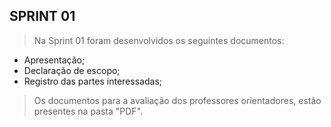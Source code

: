 
## SPRINT 01

> Na Sprint 01 foram desenvolvidos os seguintes documentos: 
  * Apresentação;
  * Declaração de escopo; 
  * Registro das partes interessadas;
  
 > Os documentos para a avaliação dos professores orientadores, estão presentes na pasta "PDF".
